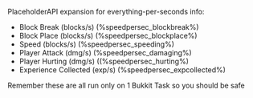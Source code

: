 PlaceholderAPI expansion for everything-per-seconds info:

+ Block Break (blocks/s) (%speedpersec_blockbreak%)
+ Block Place (blocks/s) (%speedpersec_blockplace%)
+ Speed (blocks/s) (%speedpersec_speeding%)
+ Player Attack (dmg/s) (%speedpersec_damaging%)
+ Player Hurting (dmg/s) ((%speedpersec_hurting%)
+ Experience Collected (exp/s) (%speedpersec_expcollected%)

Remember these are all run only on 1 Bukkit Task so you should be safe
